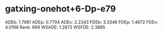 # gatxing-onehot+6-Dp-e79

ADEb: 1.7981
ADEp: 0.7704
ADEv: 2.2243
FDEb: 3.3346
FDEp: 1.4672
FDEv: 4.0196
Rank: 669
WSADE: 1.2873
WSFDE: 2.3885